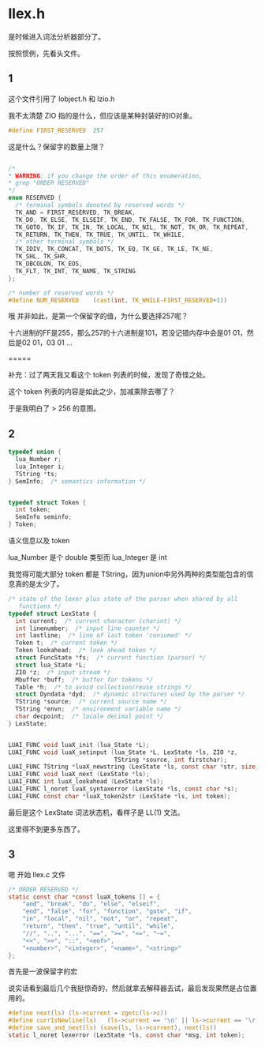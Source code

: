 
# llex.h

是时候进入词法分析器部分了。

按照惯例，先看头文件。

## 1

这个文件引用了 lobject.h 和 lzio.h

我不太清楚 ZIO 指的是什么，但应该是某种封装好的IO对象。

```C
#define FIRST_RESERVED	257
```

这是什么？保留字的数量上限？

```C

/*
* WARNING: if you change the order of this enumeration,
* grep "ORDER RESERVED"
*/
enum RESERVED {
  /* terminal symbols denoted by reserved words */
  TK_AND = FIRST_RESERVED, TK_BREAK,
  TK_DO, TK_ELSE, TK_ELSEIF, TK_END, TK_FALSE, TK_FOR, TK_FUNCTION,
  TK_GOTO, TK_IF, TK_IN, TK_LOCAL, TK_NIL, TK_NOT, TK_OR, TK_REPEAT,
  TK_RETURN, TK_THEN, TK_TRUE, TK_UNTIL, TK_WHILE,
  /* other terminal symbols */
  TK_IDIV, TK_CONCAT, TK_DOTS, TK_EQ, TK_GE, TK_LE, TK_NE,
  TK_SHL, TK_SHR,
  TK_DBCOLON, TK_EOS,
  TK_FLT, TK_INT, TK_NAME, TK_STRING
};

/* number of reserved words */
#define NUM_RESERVED	(cast(int, TK_WHILE-FIRST_RESERVED+1))
```

哦 并非如此，是第一个保留字的值，为什么要选择257呢？

十六进制的FF是255，那么257的十六进制是101，若没记错内存中会是01 01，然后是02 01，03 01 ...

=====

补充：过了两天我又看这个 token 列表的时候，发现了奇怪之处。

这个 token 列表的内容是如此之少，加减乘除去哪了？

于是我明白了 > 256 的意图。

## 2

```C
typedef union {
  lua_Number r;
  lua_Integer i;
  TString *ts;
} SemInfo;  /* semantics information */


typedef struct Token {
  int token;
  SemInfo seminfo;
} Token;
```

语义信息以及 token

lua_Number 是个 double 类型而 lua_Integer 是 int

我觉得可能大部分 token 都是 TString，因为union中另外两种的类型能包含的信息真的是太少了。


```C
/* state of the lexer plus state of the parser when shared by all
   functions */
typedef struct LexState {
  int current;  /* current character (charint) */
  int linenumber;  /* input line counter */
  int lastline;  /* line of last token 'consumed' */
  Token t;  /* current token */
  Token lookahead;  /* look ahead token */
  struct FuncState *fs;  /* current function (parser) */
  struct lua_State *L;
  ZIO *z;  /* input stream */
  Mbuffer *buff;  /* buffer for tokens */
  Table *h;  /* to avoid collection/reuse strings */
  struct Dyndata *dyd;  /* dynamic structures used by the parser */
  TString *source;  /* current source name */
  TString *envn;  /* environment variable name */
  char decpoint;  /* locale decimal point */
} LexState;


LUAI_FUNC void luaX_init (lua_State *L);
LUAI_FUNC void luaX_setinput (lua_State *L, LexState *ls, ZIO *z,
                              TString *source, int firstchar);
LUAI_FUNC TString *luaX_newstring (LexState *ls, const char *str, size_t l);
LUAI_FUNC void luaX_next (LexState *ls);
LUAI_FUNC int luaX_lookahead (LexState *ls);
LUAI_FUNC l_noret luaX_syntaxerror (LexState *ls, const char *s);
LUAI_FUNC const char *luaX_token2str (LexState *ls, int token);
```

最后是这个 LexState 词法状态机，看样子是 LL(1) 文法。

这里得不到更多东西了。


## 3

嗯 开始 llex.c 文件

```C
/* ORDER RESERVED */
static const char *const luaX_tokens [] = {
    "and", "break", "do", "else", "elseif",
    "end", "false", "for", "function", "goto", "if",
    "in", "local", "nil", "not", "or", "repeat",
    "return", "then", "true", "until", "while",
    "//", "..", "...", "==", ">=", "<=", "~=",
    "<<", ">>", "::", "<eof>",
    "<number>", "<integer>", "<name>", "<string>"
};
```

首先是一波保留字的宏

说实话看到最后几个我挺惊奇的，然后就拿去解释器去试，最后发现果然是占位置用的。


```C
#define next(ls) (ls->current = zgetc(ls->z))
#define currIsNewline(ls)	(ls->current == '\n' || ls->current == '\r')
#define save_and_next(ls) (save(ls, ls->current), next(ls))
static l_noret lexerror (LexState *ls, const char *msg, int token);
```


